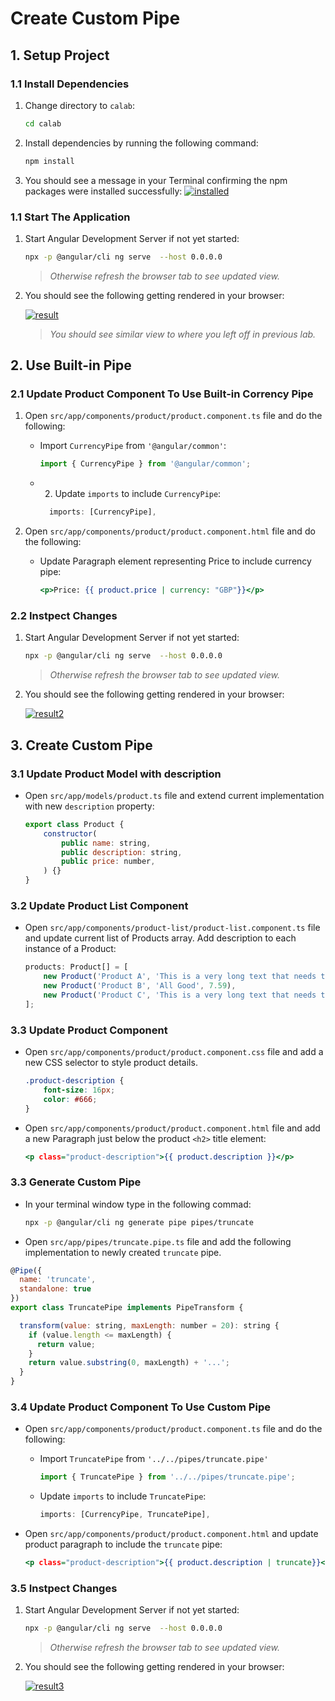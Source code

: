 # Create Custom Pipe

## 1. Setup Project

### 1.1 Install Dependencies

1. Change directory to `calab`:

    ```.sh
    cd calab
    ```
2. Install dependencies by running the following command:

    ```.sh
    npm install
    ```
3. You should see a message in your Terminal confirming the npm packages were installed successfully:
    [![installed](res/installed.png)]() 

### 1.1 Start The Application

1. Start Angular Development Server if not yet started:

    ```.bash
    npx -p @angular/cli ng serve  --host 0.0.0.0 
    ```
    > _Otherwise refresh the browser tab to see updated view._

2. You should see the following getting rendered in your browser:

    [![result](res/result1.png)]() 

    > _You should see similar view to where you left off in previous lab._

## 2. Use Built-in Pipe

### 2.1 Update Product Component To Use Built-in Corrency Pipe
1. Open `src/app/components/product/product.component.ts` file and do the following:
    - Import `CurrencyPipe` from `'@angular/common'`:

        ```.js
        import { CurrencyPipe } from '@angular/common';​
        ```
    - 2. Update `imports` to include `CurrencyPipe`:

        ```.js
          imports: [CurrencyPipe],
        ```
2. Open `src/app/components/product/product.component.html` file and do the following:
    - Update Paragraph element representing Price to include currency pipe:

        ```.html
        <p>Price: {{ product.price | currency: "GBP"}}</p>
        ```

### 2.2 Instpect Changes

1. Start Angular Development Server if not yet started:

    ```.bash
    npx -p @angular/cli ng serve  --host 0.0.0.0 
    ```
    > _Otherwise refresh the browser tab to see updated view._

2. You should see the following getting rendered in your browser:

    [![result2](res/result2.png)]() 


## 3. Create Custom Pipe

### 3.1 Update Product Model with description

- Open `src/app/models/product.ts` file and extend current implementation with new `description` property:

    ```.js
    export class Product {
        constructor(
            public name: string,
            public description: string,
            public price: number,
        ) {}
    }
    ```

### 3.2 Update Product List Component

- Open `src/app/components/product-list/product-list.component.ts` file and update current list of Products array. Add description to each instance of a Product:

    ```.js
    products: Product[] = [
        new Product('Product A', 'This is a very long text that needs to be truncated', 10.99), 
        new Product('Product B', 'All Good', 7.59), 
        new Product('Product C', 'This is a very long text that needs to be truncated ', 3.20)
    ];
    ```
### 3.3 Update Product Component

- Open `src/app/components/product/product.component.css` file and add a new CSS selector to style product details.

    ```.css
    .product-description {
        font-size: 16px;
        color: #666;
    }
    ```

- Open `src/app/components/product/product.component.html` file and add a new Paragraph just below the product `<h2>` title element:

    ```.html
    <p class="product-description">{{ product.description }}</p>
    ```

### 3.3 Generate Custom Pipe

- In your terminal window type in the following commad:

    ```.sh
    npx -p @angular/cli ng generate pipe pipes/truncate
    ```

- Open `src/app/pipes/truncate.pipe.ts` file and add the following implementation to newly created `truncate` pipe.
```.js
@Pipe({
  name: 'truncate',
  standalone: true
})
export class TruncatePipe implements PipeTransform {

  transform(value: string, maxLength: number = 20): string {
    if (value.length <= maxLength) {
      return value;
    }
    return value.substring(0, maxLength) + '...';
  }
}
```

### 3.4 Update Product Component To Use Custom Pipe

- Open `src/app/components/product/product.component.ts` file and do the following:
    - Import `TruncatePipe` from `'../../pipes/truncate.pipe'`

        ```.js
        import { TruncatePipe } from '../../pipes/truncate.pipe';
        ```
    - Update `imports` to include `TruncatePipe`:

        ```.js
        imports: [CurrencyPipe, TruncatePipe],
        ```

- Open `src/app/components/product/product.component.html` and update product paragraph to include the `truncate` pipe: 
    ```.html
    <p class="product-description">{{ product.description | truncate}}</p>
    ```

### 3.5 Instpect Changes

1. Start Angular Development Server if not yet started:

    ```.bash
    npx -p @angular/cli ng serve  --host 0.0.0.0 
    ```
    > _Otherwise refresh the browser tab to see updated view._

2. You should see the following getting rendered in your browser:

    [![result3](res/result3.png)]() 